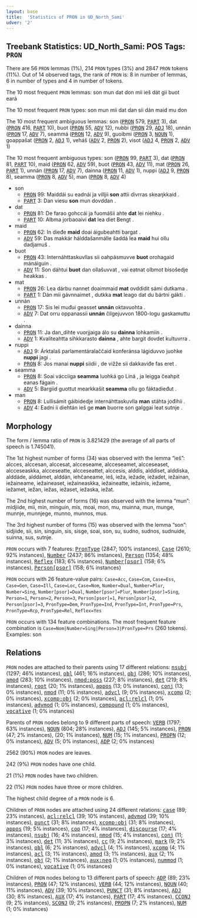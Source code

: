 ```yaml
---
layout: base
title:  'Statistics of PRON in UD_North_Sami'
udver: '2'
---
```


## Treebank Statistics: UD_North_Sami: POS Tags: `PRON`

There are 56 `PRON` lemmas (1%), 214 `PRON` types (3%) and 2847 `PRON` tokens (11%).
Out of 14 observed tags, the rank of `PRON` is: 8 in number of lemmas, 6 in number of types and 4 in number of tokens.

The 10 most frequent `PRON` lemmas: son mun dat don mii ieš dát gii buot eará

The 10 most frequent `PRON` types:  son mun mii dat dan sii dán maid mu don

The 10 most frequent ambiguous lemmas: son (<tt><a href="sme-pos-PRON.html">PRON</a></tt> 579, <tt><a href="sme-pos-PART.html">PART</a></tt> 3), dat (<tt><a href="sme-pos-PRON.html">PRON</a></tt> 416, <tt><a href="sme-pos-PART.html">PART</a></tt> 10), buot (<tt><a href="sme-pos-PRON.html">PRON</a></tt> 55, <tt><a href="sme-pos-ADV.html">ADV</a></tt> 12), nubbi (<tt><a href="sme-pos-PRON.html">PRON</a></tt> 29, <tt><a href="sme-pos-ADJ.html">ADJ</a></tt> 18), unnán (<tt><a href="sme-pos-PRON.html">PRON</a></tt> 17, <tt><a href="sme-pos-ADV.html">ADV</a></tt> 7), seammá (<tt><a href="sme-pos-PRON.html">PRON</a></tt> 12, <tt><a href="sme-pos-ADV.html">ADV</a></tt> 9), guoibmi (<tt><a href="sme-pos-PRON.html">PRON</a></tt> 3, <tt><a href="sme-pos-NOUN.html">NOUN</a></tt> 1), goappašat (<tt><a href="sme-pos-PRON.html">PRON</a></tt> 2, <tt><a href="sme-pos-ADJ.html">ADJ</a></tt> 1), veháš (<tt><a href="sme-pos-ADV.html">ADV</a></tt> 2, <tt><a href="sme-pos-PRON.html">PRON</a></tt> 2), visot (<tt><a href="sme-pos-ADJ.html">ADJ</a></tt> 4, <tt><a href="sme-pos-PRON.html">PRON</a></tt> 2, <tt><a href="sme-pos-ADV.html">ADV</a></tt> 1)

The 10 most frequent ambiguous types:  son (<tt><a href="sme-pos-PRON.html">PRON</a></tt> 99, <tt><a href="sme-pos-PART.html">PART</a></tt> 3), dat (<tt><a href="sme-pos-PRON.html">PRON</a></tt> 81, <tt><a href="sme-pos-PART.html">PART</a></tt> 10), maid (<tt><a href="sme-pos-PRON.html">PRON</a></tt> 62, <tt><a href="sme-pos-ADV.html">ADV</a></tt> 59), buot (<tt><a href="sme-pos-PRON.html">PRON</a></tt> 43, <tt><a href="sme-pos-ADV.html">ADV</a></tt> 11), mat (<tt><a href="sme-pos-PRON.html">PRON</a></tt> 26, <tt><a href="sme-pos-PART.html">PART</a></tt> 1), unnán (<tt><a href="sme-pos-PRON.html">PRON</a></tt> 17, <tt><a href="sme-pos-ADV.html">ADV</a></tt> 7), dainna (<tt><a href="sme-pos-PRON.html">PRON</a></tt> 11, <tt><a href="sme-pos-ADV.html">ADV</a></tt> 1), nuppi (<tt><a href="sme-pos-ADJ.html">ADJ</a></tt> 9, <tt><a href="sme-pos-PRON.html">PRON</a></tt> 8), seamma (<tt><a href="sme-pos-PRON.html">PRON</a></tt> 8, <tt><a href="sme-pos-ADV.html">ADV</a></tt> 5), man (<tt><a href="sme-pos-PRON.html">PRON</a></tt> 8, <tt><a href="sme-pos-ADV.html">ADV</a></tt> 4)


* son
  * <tt><a href="sme-pos-PRON.html">PRON</a></tt> 99: Maiddái su eadnái ja villjii <b>son</b> attii divrras skeaŋkkaid .
  * <tt><a href="sme-pos-PART.html">PART</a></tt> 3: Dan viesu <b>son</b> mun dovddan .
* dat
  * <tt><a href="sme-pos-PRON.html">PRON</a></tt> 81: De farao gohccái ja fuomášii ahte <b>dat</b> lei niehku .
  * <tt><a href="sme-pos-PART.html">PART</a></tt> 10: Albma jorbaoaivi <b>dat</b> lea diet Bengt .
* maid
  * <tt><a href="sme-pos-PRON.html">PRON</a></tt> 62: In dieđe <b>maid</b> doai áigubeahtti bargat .
  * <tt><a href="sme-pos-ADV.html">ADV</a></tt> 59: Das makkár hálddašanmálle šaddá lea <b>maid</b> hui ollu dadjamuš .
* buot
  * <tt><a href="sme-pos-PRON.html">PRON</a></tt> 43: Internáhttaskuvllas sii oahpásmuvve <b>buot</b> orohagaid mánáiguin .
  * <tt><a href="sme-pos-ADV.html">ADV</a></tt> 11: Son dáhtui <b>buot</b> dan ollašuvvat , vai eatnat olbmot bisošedje heakkas .
* mat
  * <tt><a href="sme-pos-PRON.html">PRON</a></tt> 26: Lea dárbu nannet doaimmaid <b>mat</b> ovddidit sámi dutkama .
  * <tt><a href="sme-pos-PART.html">PART</a></tt> 1: Dán mii gávnnaimet , dutkka <b>mat</b> leago dat du bártni gákti .
* unnán
  * <tt><a href="sme-pos-PRON.html">PRON</a></tt> 17: Sis lei muđui geasset <b>unnán</b> oktavuohta .
  * <tt><a href="sme-pos-ADV.html">ADV</a></tt> 7: Dat orru oppanassii <b>unnán</b> čilgejuvvon 1800-logu gaskamuttu .
* dainna
  * <tt><a href="sme-pos-PRON.html">PRON</a></tt> 11: Ja dan_dihte vuorjjaiga álo su <b>dainna</b> lohkamiin .
  * <tt><a href="sme-pos-ADV.html">ADV</a></tt> 1: Kvaliteahtta sihkkarasto <b>dainna</b> , ahte bargit dovdet kultuvrra .
* nuppi
  * <tt><a href="sme-pos-ADJ.html">ADJ</a></tt> 9: Árktalaš parlamentáralaččaid konferánsa lágiduvvo juohke <b>nuppi</b> jagi .
  * <tt><a href="sme-pos-PRON.html">PRON</a></tt> 8: Jos manai <b>nuppi</b> siidii , de vižže sii dakkaviđe fas eret .
* seamma
  * <tt><a href="sme-pos-PRON.html">PRON</a></tt> 8: Soai vácciiga <b>seamma</b> luohká go Liná , ja leigga čeahpit eanas fágain .
  * <tt><a href="sme-pos-ADV.html">ADV</a></tt> 5: Bargiid guottut mearkkašit <b>seamma</b> ollu go fáktadieđut .
* man
  * <tt><a href="sme-pos-PRON.html">PRON</a></tt> 8: Lullisámit gáibidedje internáhttaskuvlla <b>man</b> stáhta jođihii .
  * <tt><a href="sme-pos-ADV.html">ADV</a></tt> 4: Eadni ii diehtán ieš ge <b>man</b> buorre son galggai leat sutnje .

## Morphology

The form / lemma ratio of `PRON` is 3.821429 (the average of all parts of speech is 1.745041).

The 1st highest number of forms (34) was observed with the lemma “ieš”: alcces, alccesan, alccesat, alcceseame, alcceseamet, alcceseaset, alcceseaskka, alcceseatte, alcceseattet, alccesis, alddis, alddiset, alddiska, alddáde, alddámet, alddán, iehčaneame, ieš, ieža, iežade, iežadet, iežainan, iežaineame, iežaineaset, iežaineaskka, iežaineatte, iežainis, iežame, iežamet, iežan, iežas, iežaset, iežaska, iežat.

The 2nd highest number of forms (16) was observed with the lemma “mun”: midjiide, mii, min, minguin, mis, moai, mon, mu, muinna, mun, munge, munnje, munnjege, munno, munnos, mus.

The 3rd highest number of forms (15) was observed with the lemma “son”: sidjiide, sii, sin, singuin, sis, sisge, soai, son, su, sudno, sudnos, sudnuide, suinna, sus, sutnje.

`PRON` occurs with 7 features: <tt><a href="sme-feat-PronType.html">PronType</a></tt> (2847; 100% instances), <tt><a href="sme-feat-Case.html">Case</a></tt> (2610; 92% instances), <tt><a href="sme-feat-Number.html">Number</a></tt> (2437; 86% instances), <tt><a href="sme-feat-Person.html">Person</a></tt> (1354; 48% instances), <tt><a href="sme-feat-Reflex.html">Reflex</a></tt> (183; 6% instances), <tt><a href="sme-feat-Number-psor.html">Number[psor]</a></tt> (158; 6% instances), <tt><a href="sme-feat-Person-psor.html">Person[psor]</a></tt> (158; 6% instances)

`PRON` occurs with 26 feature-value pairs: `Case=Acc`, `Case=Com`, `Case=Ess`, `Case=Gen`, `Case=Ill`, `Case=Loc`, `Case=Nom`, `Number=Dual`, `Number=Plur`, `Number=Sing`, `Number[psor]=Dual`, `Number[psor]=Plur`, `Number[psor]=Sing`, `Person=1`, `Person=2`, `Person=3`, `Person[psor]=1`, `Person[psor]=2`, `Person[psor]=3`, `PronType=Dem`, `PronType=Ind`, `PronType=Int`, `PronType=Prs`, `PronType=Rcp`, `PronType=Rel`, `Reflex=Yes`

`PRON` occurs with 134 feature combinations.
The most frequent feature combination is `Case=Nom|Number=Sing|Person=3|PronType=Prs` (260 tokens).
Examples: son


## Relations

`PRON` nodes are attached to their parents using 17 different relations: <tt><a href="sme-dep-nsubj.html">nsubj</a></tt> (1297; 46% instances), <tt><a href="sme-dep-obl.html">obl</a></tt> (461; 16% instances), <tt><a href="sme-dep-obj.html">obj</a></tt> (286; 10% instances), <tt><a href="sme-dep-amod.html">amod</a></tt> (283; 10% instances), <tt><a href="sme-dep-nmod-poss.html">nmod:poss</a></tt> (227; 8% instances), <tt><a href="sme-dep-det.html">det</a></tt> (219; 8% instances), <tt><a href="sme-dep-root.html">root</a></tt> (20; 1% instances), <tt><a href="sme-dep-appos.html">appos</a></tt> (13; 0% instances), <tt><a href="sme-dep-conj.html">conj</a></tt> (13; 0% instances), <tt><a href="sme-dep-nmod.html">nmod</a></tt> (11; 0% instances), <tt><a href="sme-dep-advcl.html">advcl</a></tt> (9; 0% instances), <tt><a href="sme-dep-xcomp.html">xcomp</a></tt> (2; 0% instances), <tt><a href="sme-dep-xcomp-obj.html">xcomp:obj</a></tt> (2; 0% instances), <tt><a href="sme-dep-acl-relcl.html">acl:relcl</a></tt> (1; 0% instances), <tt><a href="sme-dep-advmod.html">advmod</a></tt> (1; 0% instances), <tt><a href="sme-dep-compound.html">compound</a></tt> (1; 0% instances), <tt><a href="sme-dep-vocative.html">vocative</a></tt> (1; 0% instances)

Parents of `PRON` nodes belong to 9 different parts of speech: <tt><a href="sme-pos-VERB.html">VERB</a></tt> (1797; 63% instances), <tt><a href="sme-pos-NOUN.html">NOUN</a></tt> (804; 28% instances), <tt><a href="sme-pos-ADJ.html">ADJ</a></tt> (145; 5% instances), <tt><a href="sme-pos-PRON.html">PRON</a></tt> (47; 2% instances),  (20; 1% instances), <tt><a href="sme-pos-NUM.html">NUM</a></tt> (15; 1% instances), <tt><a href="sme-pos-PROPN.html">PROPN</a></tt> (12; 0% instances), <tt><a href="sme-pos-ADV.html">ADV</a></tt> (5; 0% instances), <tt><a href="sme-pos-ADP.html">ADP</a></tt> (2; 0% instances)

2562 (90%) `PRON` nodes are leaves.

242 (9%) `PRON` nodes have one child.

21 (1%) `PRON` nodes have two children.

22 (1%) `PRON` nodes have three or more children.

The highest child degree of a `PRON` node is 6.

Children of `PRON` nodes are attached using 24 different relations: <tt><a href="sme-dep-case.html">case</a></tt> (89; 23% instances), <tt><a href="sme-dep-acl-relcl.html">acl:relcl</a></tt> (39; 10% instances), <tt><a href="sme-dep-advmod.html">advmod</a></tt> (39; 10% instances), <tt><a href="sme-dep-punct.html">punct</a></tt> (31; 8% instances), <tt><a href="sme-dep-xcomp-obj.html">xcomp:obj</a></tt> (31; 8% instances), <tt><a href="sme-dep-appos.html">appos</a></tt> (19; 5% instances), <tt><a href="sme-dep-cop.html">cop</a></tt> (17; 4% instances), <tt><a href="sme-dep-discourse.html">discourse</a></tt> (17; 4% instances), <tt><a href="sme-dep-nsubj.html">nsubj</a></tt> (16; 4% instances), <tt><a href="sme-dep-nmod.html">nmod</a></tt> (15; 4% instances), <tt><a href="sme-dep-conj.html">conj</a></tt> (11; 3% instances), <tt><a href="sme-dep-det.html">det</a></tt> (11; 3% instances), <tt><a href="sme-dep-cc.html">cc</a></tt> (9; 2% instances), <tt><a href="sme-dep-mark.html">mark</a></tt> (9; 2% instances), <tt><a href="sme-dep-obl.html">obl</a></tt> (6; 2% instances), <tt><a href="sme-dep-advcl.html">advcl</a></tt> (4; 1% instances), <tt><a href="sme-dep-xcomp.html">xcomp</a></tt> (4; 1% instances), <tt><a href="sme-dep-acl.html">acl</a></tt> (3; 1% instances), <tt><a href="sme-dep-amod.html">amod</a></tt> (3; 1% instances), <tt><a href="sme-dep-aux.html">aux</a></tt> (2; 1% instances), <tt><a href="sme-dep-obj.html">obj</a></tt> (2; 1% instances), <tt><a href="sme-dep-aux-neg.html">aux:neg</a></tt> (1; 0% instances), <tt><a href="sme-dep-nummod.html">nummod</a></tt> (1; 0% instances), <tt><a href="sme-dep-vocative.html">vocative</a></tt> (1; 0% instances)

Children of `PRON` nodes belong to 13 different parts of speech: <tt><a href="sme-pos-ADP.html">ADP</a></tt> (89; 23% instances), <tt><a href="sme-pos-PRON.html">PRON</a></tt> (47; 12% instances), <tt><a href="sme-pos-VERB.html">VERB</a></tt> (44; 12% instances), <tt><a href="sme-pos-NOUN.html">NOUN</a></tt> (40; 11% instances), <tt><a href="sme-pos-ADV.html">ADV</a></tt> (39; 10% instances), <tt><a href="sme-pos-PUNCT.html">PUNCT</a></tt> (31; 8% instances), <tt><a href="sme-pos-ADJ.html">ADJ</a></tt> (30; 8% instances), <tt><a href="sme-pos-AUX.html">AUX</a></tt> (17; 4% instances), <tt><a href="sme-pos-PART.html">PART</a></tt> (17; 4% instances), <tt><a href="sme-pos-CCONJ.html">CCONJ</a></tt> (9; 2% instances), <tt><a href="sme-pos-SCONJ.html">SCONJ</a></tt> (9; 2% instances), <tt><a href="sme-pos-PROPN.html">PROPN</a></tt> (7; 2% instances), <tt><a href="sme-pos-NUM.html">NUM</a></tt> (1; 0% instances)

